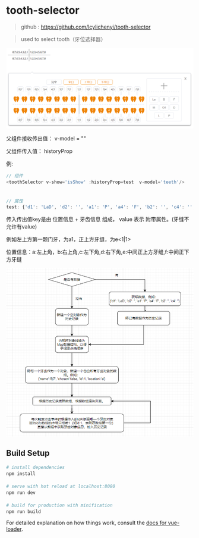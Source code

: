 # tooth-selector

> github : https://github.com/lcylichenyi/tooth-selector

> used to select tooth（牙位选择器）
>
> 

![1556503022365](https://github.com/lcylichenyi/tooth-selector/blob/test/src/assets/1556503022365.png?raw=true)

父组件接收传出值： v-model = ""

父组件传入值： historyProp

例: 

```javascript
// 组件
<toothSelector v-show='isShow' :historyProp=test  v-model='teeth'/>


// 属性
test: {'d1': 'LaD', 'd2': '', 'a1': 'P', 'a4': 'F', 'b2': '', 'c4': '',"d<6|7>": ""}
```

传入传出值key是由 位置信息 + 牙齿信息 组成， value 表示 附带属性。(牙缝不允许有value)

例如左上方第一颗门牙，为a1，正上方牙缝，为e<1|1>

位置信息：a:左上角，b:右上角,c:左下角,d:右下角,e:中间正上方牙缝,f:中间正下方牙缝



![1556503330447](https://github.com/lcylichenyi/tooth-selector/blob/test/src/assets/1556503330447.png?raw=true)

## Build Setup

``` bash
# install dependencies
npm install

# serve with hot reload at localhost:8080
npm run dev

# build for production with minification
npm run build
```

For detailed explanation on how things work, consult the [docs for vue-loader](http://vuejs.github.io/vue-loader).
